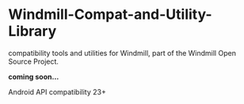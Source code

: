 # Windmill-Compat-and-Utility-Library
compatibility tools and utilities for Windmill, part of the Windmill Open Source Project.

**coming soon...**

Android API compatibility 23+
